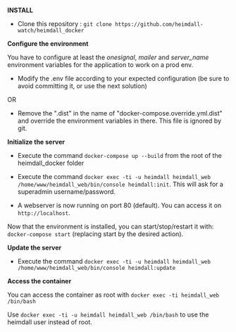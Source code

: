 **INSTALL**

* Clone this repository : `git clone https://github.com/heimdall-watch/heimdall_docker`

**Configure the environment**

You have to configure at least the _onesignal_, _mailer_ and _server_name_ environment variables for the application to work on a prod env.

* Modify the .env file according to your expected configuration (be sure to avoid committing it, or use the next solution)

OR

* Remove the ".dist" in the name of "docker-compose.override.yml.dist" and override the environment variables in there. This file is ignored by git.

**Initialize the server**

* Execute the command `docker-compose up --build` from the root of the heimdall_docker folder

* Execute the command `docker exec -ti -u heimdall heimdall_web /home/www/heimdall_web/bin/console heimdall:init`. This will ask for a superadmin username/password.

* A webserver is now running on port 80 (default). You can access it on `http://localhost`.

Now that the environment is installed, you can start/stop/restart it with: `docker-compose start` (replacing start by the desired action).

**Update the server**

* Execute the command `docker exec -ti -u heimdall heimdall_web /home/www/heimdall_web/bin/console heimdall:update`

**Access the container**

You can access the container as root with `docker exec -ti heimdall_web /bin/bash`

Use `docker exec -ti -u heimdall heimdall_web /bin/bash` to use the heimdall user instead of root.
